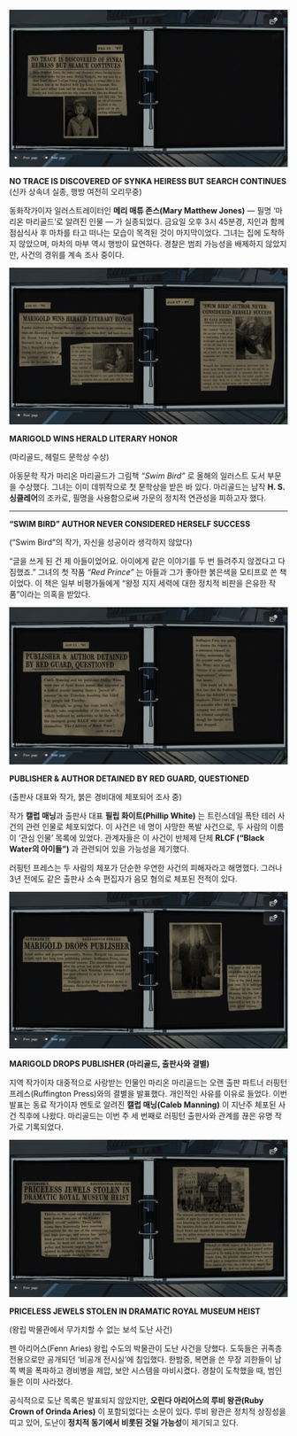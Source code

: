 ![IMG_1837.JPG](images/scrapbook/IMG_1837.JPG)

**NO TRACE IS DISCOVERED OF SYNKA HEIRESS BUT SEARCH CONTINUES**
(신카 상속녀 실종, 행방 여전히 오리무중)

동화작가이자 일러스트레이터인 **메리 매튜 존스(Mary Matthew Jones)** — 필명 ‘마리온 마리골드’로 알려진 인물 — 가 실종되었다.
금요일 오후 3시 45분경, 지인과 함께 점심식사 후 마차를 타고 떠나는 모습이 목격된 것이 마지막이었다.
그녀는 집에 도착하지 않았으며, 마차의 마부 역시 행방이 묘연하다.
경찰은 범죄 가능성을 배제하지 않았지만, 사건의 경위를 계속 조사 중이다.

![IMG_1838.JPG](images/scrapbook/IMG_1838.JPG)

**MARIGOLD WINS HERALD LITERARY HONOR**

(마리골드, 헤럴드 문학상 수상)

아동문학 작가 마리온 마리골드가 그림책 _“Swim Bird”_ 로 올해의 일러스트 도서 부문을 수상했다.
그녀는 이미 데뷔작으로 첫 문학상을 받은 바 있다.
마리골드는 남작 **H. S. 싱클레어**의 조카로, 필명을 사용함으로써 가문의 정치적 연관성을 피하고자 했다.

---

**“SWIM BIRD” AUTHOR NEVER CONSIDERED HERSELF SUCCESS**

(“Swim Bird”의 작가, 자신을 성공이라 생각하지 않았다)

“글을 쓰게 된 건 제 아들이었어요. 아이에게 같은 이야기를 두 번 들려주지 않겠다고 다짐했죠.”
그녀의 첫 작품 _“Red Prince”_ 는 아들과 그가 좋아한 붉은색을 모티프로 쓴 책이었다.
이 책은 일부 비평가들에게 “왕정 지지 세력에 대한 정치적 비판을 은유한 작품”이라는 의혹을 받았다.

![IMG_1839.JPG](images/scrapbook/IMG_1839.JPG)

**PUBLISHER & AUTHOR DETAINED BY RED GUARD, QUESTIONED**

(출판사 대표와 작가, 붉은 경비대에 체포되어 조사 중)

작가 **캘럽 매닝**과 출판사 대표 **필립 화이트(Phillip White)** 는 트린스데일 폭탄 테러 사건의 관련 인물로 체포되었다.
이 사건은 네 명이 사망한 폭발 사건으로, 두 사람의 이름이 ‘관심 인물’ 목록에 있었다.
관계자들은 이 사건이 반체제 단체 **RLCF (“Black Water의 아이들”)** 과 관련되어 있을 가능성을 제기했다.

러핑턴 프레스는 두 사람의 체포가 단순한 우연한 사건의 피해자라고 해명했다.
그러나 3년 전에도 같은 출판사 소속 편집자가 음모 혐의로 체포된 전적이 있다.

![IMG_1840.JPG](images/scrapbook/IMG_1840.JPG)

**MARIGOLD DROPS PUBLISHER (마리골드, 출판사와 결별)**

지역 작가이자 대중적으로 사랑받는 인물인 마리온 마리골드는 오랜 출판 파트너 러핑턴 프레스(Ruffington Press)와의 결별을 발표했다. 개인적인 사유를 이유로 들었다.
이번 발표는 동료 작가이자 멘토로 알려진 **캘럽 매닝(Caleb Manning)** 이 지난주 체포된 사건 직후에 나왔다.
마리골드는 이번 주 세 번째로 러핑턴 출판사와 관계를 끊은 유명 작가로 기록되었다.

![IMG_1842.JPG](images/scrapbook/IMG_1842.JPG)

**PRICELESS JEWELS STOLEN IN DRAMATIC ROYAL MUSEUM HEIST**

(왕립 박물관에서 무가치할 수 없는 보석 도난 사건)

펜 아리어스(Fenn Aries) 왕립 수도의 박물관이 도난 사건을 당했다. 도둑들은 귀족층 전용으로만 공개되던 ‘비공개 전시실’에 침입했다.
한밤중, 복면을 쓴 무장 괴한들이 남쪽 벽을 폭파하고 경비병을 제압, 보안 시스템을 마비시켰다.
경찰이 도착했을 때, 범인들은 이미 사라졌다.

공식적으로 도난 목록은 발표되지 않았지만, **오린다 아리어스의 루비 왕관(Ruby Crown of Orinda Aries)** 이 포함되었다는 소문이 있다.
루비 왕관은 정치적 상징성을 띠고 있어, 도난이 **정치적 동기에서 비롯된 것일 가능성**이 제기되고 있다.
